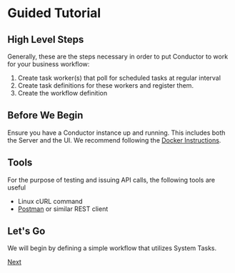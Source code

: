 # Guided Tutorial

## High Level Steps
Generally, these are the steps necessary in order to put Conductor to work for your business workflow:

1. Create task worker(s) that poll for scheduled tasks at regular interval
2. Create task definitions for these workers and register them.
3. Create the workflow definition

## Before We Begin
Ensure you have a Conductor instance up and running. This includes both the Server and the UI. We recommend following the [Docker Instructions](../running/docker.md).

## Tools
For the purpose of testing and issuing API calls, the following tools are useful

- Linux cURL command
- [Postman](https://www.postman.com) or similar REST client

## Let's Go
We will begin by defining a simple workflow that utilizes System Tasks. 

[Next](first-workflow.md)

